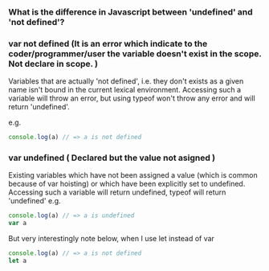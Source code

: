 ### What is the difference in Javascript between 'undefined' and 'not defined'?

### var not defined (It is an error which indicate to the coder/programmer/user the variable doesn't exist in the scope. Not declare in scope. )

Variables that are actually 'not defined', i.e. they don't exists as a given name isn't bound in the current lexical environment. Accessing such a variable will throw an error, but using typeof won't throw any error and will return 'undefined'.

e.g.

```js
console.log(a) // => a is not defined
```

### var undefined ( Declared but the value not asigned )

Existing variables which have not been assigned a value (which is common because of var hoisting) or which have been explicitly set to undefined. Accessing such a variable will return undefined, typeof will return 'undefined'
e.g.

```js
console.log(a) // => a is undefined
var a
```

But very interestingly note below, when I use let instead of var

```js
console.log(a) // => a is not defined
let a
```
